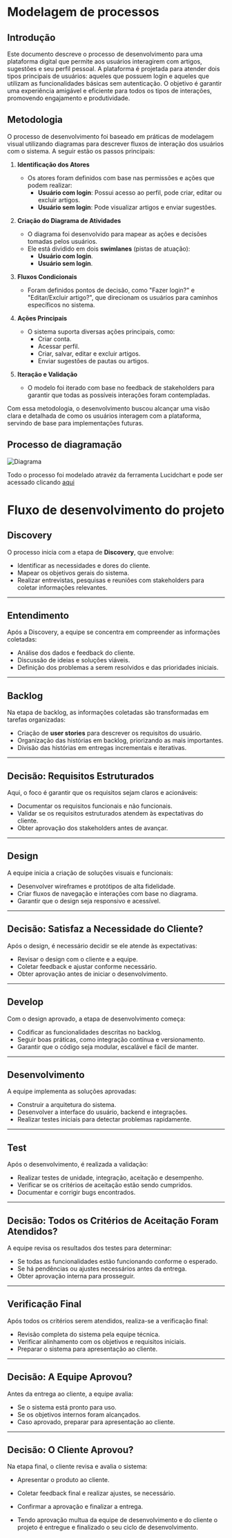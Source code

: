 # Modelagem de processos

## Introdução

Este documento descreve o processo de desenvolvimento para uma plataforma digital que permite aos usuários interagirem com artigos, sugestões e seu perfil pessoal. A plataforma é projetada para atender dois tipos principais de usuários: aqueles que possuem login e aqueles que utilizam as funcionalidades básicas sem autenticação. O objetivo é garantir uma experiência amigável e eficiente para todos os tipos de interações, promovendo engajamento e produtividade.

## Metodologia

O processo de desenvolvimento foi baseado em práticas de modelagem visual utilizando diagramas para descrever fluxos de interação dos usuários com o sistema. A seguir estão os passos principais:

1. **Identificação dos Atores**
   - Os atores foram definidos com base nas permissões e ações que podem realizar:
     - **Usuário com login**: Possui acesso ao perfil, pode criar, editar ou excluir artigos.
     - **Usuário sem login**: Pode visualizar artigos e enviar sugestões.

2. **Criação do Diagrama de Atividades**
   - O diagrama foi desenvolvido para mapear as ações e decisões tomadas pelos usuários.
   - Ele está dividido em dois **swimlanes** (pistas de atuação):
     - **Usuário com login**.
     - **Usuário sem login**.

3. **Fluxos Condicionais**
   - Foram definidos pontos de decisão, como "Fazer login?" e "Editar/Excluir artigo?", que direcionam os usuários para caminhos específicos no sistema.

4. **Ações Principais**
   - O sistema suporta diversas ações principais, como:
     - Criar conta.
     - Acessar perfil.
     - Criar, salvar, editar e excluir artigos.
     - Enviar sugestões de pautas ou artigos.

5. **Iteração e Validação**
   - O modelo foi iterado com base no feedback de stakeholders para garantir que todas as possíveis interações foram contempladas.

Com essa metodologia, o desenvolvimento buscou alcançar uma visão clara e detalhada de como os usuários interagem com a plataforma, servindo de base para implementações futuras.

## Processo de diagramação

![Diagrama](Diagramas\DiagramaFluxoDeNavegação.png)

Todo o processo foi modelado atravéz da ferramenta Lucidchart e pode ser acessado clicando [aqui](https://lucid.app/lucidchart/89a9390b-a754-4444-9718-e9f49cc81b75/edit?viewport_loc=-1121%2C-433%2C2994%2C1391%2C0_0&invitationId=inv_f28ae937-745d-424e-868d-34a2f097a5be)

# Fluxo de desenvolvimento do projeto

## Discovery  
O processo inicia com a etapa de **Discovery**, que envolve:  
- Identificar as necessidades e dores do cliente.  
- Mapear os objetivos gerais do sistema.  
- Realizar entrevistas, pesquisas e reuniões com stakeholders para coletar informações relevantes.

---

## Entendimento  
Após a Discovery, a equipe se concentra em compreender as informações coletadas:  
- Análise dos dados e feedback do cliente.  
- Discussão de ideias e soluções viáveis.  
- Definição dos problemas a serem resolvidos e das prioridades iniciais.

---

## Backlog  
Na etapa de backlog, as informações coletadas são transformadas em tarefas organizadas:  
- Criação de **user stories** para descrever os requisitos do usuário.  
- Organização das histórias em backlog, priorizando as mais importantes.  
- Divisão das histórias em entregas incrementais e iterativas.

---

## Decisão: Requisitos Estruturados  
Aqui, o foco é garantir que os requisitos sejam claros e acionáveis:  
- Documentar os requisitos funcionais e não funcionais.  
- Validar se os requisitos estruturados atendem às expectativas do cliente.  
- Obter aprovação dos stakeholders antes de avançar.

---

## Design  
A equipe inicia a criação de soluções visuais e funcionais:  
- Desenvolver wireframes e protótipos de alta fidelidade.  
- Criar fluxos de navegação e interações com base no diagrama.  
- Garantir que o design seja responsivo e acessível.

---

## Decisão: Satisfaz a Necessidade do Cliente?  
Após o design, é necessário decidir se ele atende às expectativas:  
- Revisar o design com o cliente e a equipe.  
- Coletar feedback e ajustar conforme necessário.  
- Obter aprovação antes de iniciar o desenvolvimento.

---

## Develop  
Com o design aprovado, a etapa de desenvolvimento começa:  
- Codificar as funcionalidades descritas no backlog.  
- Seguir boas práticas, como integração contínua e versionamento.  
- Garantir que o código seja modular, escalável e fácil de manter.

---

## Desenvolvimento  
A equipe implementa as soluções aprovadas:  
- Construir a arquitetura do sistema.  
- Desenvolver a interface do usuário, backend e integrações.  
- Realizar testes iniciais para detectar problemas rapidamente.

---

## Test  
Após o desenvolvimento, é realizada a validação:  
- Realizar testes de unidade, integração, aceitação e desempenho.  
- Verificar se os critérios de aceitação estão sendo cumpridos.  
- Documentar e corrigir bugs encontrados.

---

## Decisão: Todos os Critérios de Aceitação Foram Atendidos?  
A equipe revisa os resultados dos testes para determinar:  
- Se todas as funcionalidades estão funcionando conforme o esperado.  
- Se há pendências ou ajustes necessários antes da entrega.  
- Obter aprovação interna para prosseguir.

---

## Verificação Final  
Após todos os critérios serem atendidos, realiza-se a verificação final:  
- Revisão completa do sistema pela equipe técnica.  
- Verificar alinhamento com os objetivos e requisitos iniciais.  
- Preparar o sistema para apresentação ao cliente.

---

## Decisão: A Equipe Aprovou?  
Antes da entrega ao cliente, a equipe avalia:  
- Se o sistema está pronto para uso.  
- Se os objetivos internos foram alcançados.  
- Caso aprovado, preparar para apresentação ao cliente.

---

## Decisão: O Cliente Aprovou?  
Na etapa final, o cliente revisa e avalia o sistema:  
- Apresentar o produto ao cliente.  
- Coletar feedback final e realizar ajustes, se necessário.  
- Confirmar a aprovação e finalizar a entrega.  

- Tendo aprovação multua da equipe de desenvolvimento e do cliente o projeto é entregue e finalizado o seu ciclo de desenvolvimento.